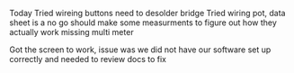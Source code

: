 Today
Tried wireing buttons need to desolder bridge
Tried wiring pot, data sheet is a no go should make some measurments to figure out how they actually work missing multi meter

Got the screen to work, issue was we did not have our software set up correctly and needed to review docs to fix

